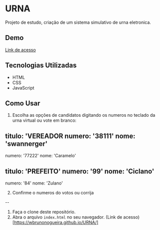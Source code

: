 # URNA
Projeto de estudo, criação de um sistema simulativo de urna eletronica.

## Demo
[Link de acesso](https://wbrunonogueira.github.io/URNA/)

## Tecnologias Utilizadas
- HTML
- CSS
- JavaScript


## Como Usar
1. Escolha as opções de candidatos digitando os numeros no teclado da urna virtual ou vote em branco:

titulo: 'VEREADOR
  numero: '38111'
  nome: 'swannerger'
--
  numero: '77222'
  nome: 'Caramelo'

titulo: 'PREFEITO'
 numero: '99'
 nome: 'Ciclano'
 --
 numero: '84'
 nome: 'Zulano'

2. Confirme o numeros do votos ou corrija

--

1. Faça o clone deste repositório.
2. Abra o arquivo `index.html` no seu navegador.
(Link de acesso)[https://wbrunonogueira.github.io/URNA/]
